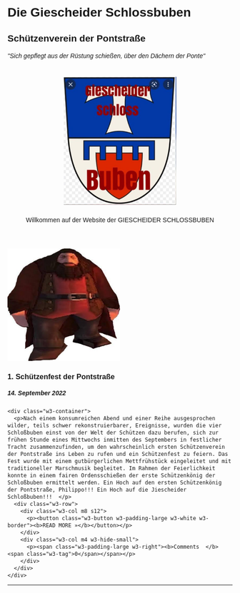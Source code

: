 # Die Giescheider Schlossbuben
## Schützenverein der Pontstraße
###### "Sich gepflegt aus der Rüstung schießen, über den Dächern der Ponte"


<html>
<head>
<title>W3.CSS Template</title>
<meta charset="UTF-8">
<meta name="viewport" content="width=device-width, initial-scale=1">
<link rel="stylesheet" href="https://www.w3schools.com/w3css/4/w3.css">
<link rel="stylesheet" href="https://fonts.googleapis.com/css?family=Raleway">
<style>
body,h1,h2,h3,h4,h5 {font-family: "Raleway", sans-serif}
</style>
</head>
<body class="w3-light-grey">

<!-- w3-content defines a container for fixed size centered content, 
and is wrapped around the whole page content, except for the footer in this example -->
<div class="w3-content" style="max-width:1400px">

<!-- Header -->
<header class="w3-container w3-center w3-padding-32"> 
  <h1> <img src="/photo1667165023.jpeg" alt="ps1hagrid" style="width:50%"> </h1>
  <p>Willkommen auf der Website der <span class="w3-tag">GIESCHEIDER SCHLOSSBUBEN</span></p>
</header>

<!-- Grid -->
<div class="w3-row">

<!-- Blog entries -->
<div class="w3-col l8 s12">
  <!-- Blog entry -->
  <div class="w3-card-4 w3-margin w3-white">
    <img src="/48626476.jpeg" alt="logo" style="width:50%">
    <div class="w3-container">
      <h3><b>1. Schützenfest der Pontstraße</b></h3>
      <h5> <span class="w3-opacity">14. September 2022</span></h5>
    </div>

    <div class="w3-container">
      <p>Nach einem konsumreichen Abend und einer Reihe ausgesprochen wilder, teils schwer rekonstruierbarer, Ereignisse, wurden die vier Schloßbuben einst von der Welt der Schützen dazu berufen, sich zur frühen Stunde eines Mittwochs inmitten des Septembers in festlicher Tracht zusammenzufinden, um den wahrscheinlich ersten Schützenverein der Pontstraße ins Leben zu rufen und ein Schützenfest zu feiern. Das Fest wurde mit einem gutbürgerlichen Mettfrühstück eingeleitet und mit traditioneller Marschmusik begleitet. Im Rahmen der Feierlichkeit konnte in einem fairen Ordensschießen der erste Schützenkönig der Schloßbuben ermittelt werden. Ein Hoch auf den ersten Schützenkönig der Pontstraße, Philippo!!! Ein Hoch auf die Jiescheider Schloßbuben!!!  </p>
      <div class="w3-row">
        <div class="w3-col m8 s12">
          <p><button class="w3-button w3-padding-large w3-white w3-border"><b>READ MORE »</b></button></p>
        </div>
        <div class="w3-col m4 w3-hide-small">
          <p><span class="w3-padding-large w3-right"><b>Comments  </b> <span class="w3-tag">0</span></span></p>
        </div>
      </div>
    </div>
  </div>
  <hr>

